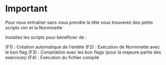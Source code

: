 # Important

Pour vous entraîner sans vous prendre la tête vous trouverez des petits scripts vim et la Norminette


Installez les scripts pour bénéficier de :

(F1) : Création automatique de l'entête
(F2) : Exécution de Norminette avec le bon flag
(F3) : Compilation avec les bon flags (pour la majeure partie des exercices)
(F4) : Exécution du fichier compilé
